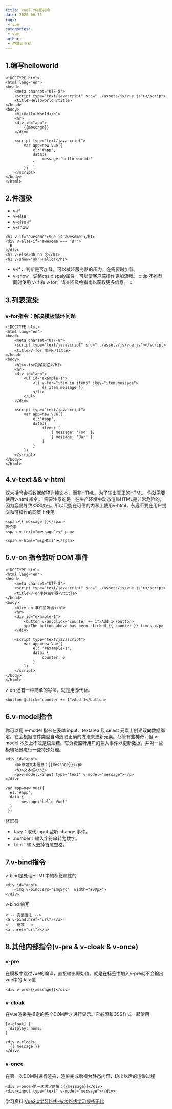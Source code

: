 ```yaml
---
title: vue2.x内部指令 
date: 2020-06-11
tags:
 - vue
categories:
 - vue
author:
 - 游城走不动
---
```


## 1.编写helloworld
```
<!DOCTYPE html>
<html lang="en">
<head>
    <meta charset="UTF-8">
    <script type="text/javascript" src="../assets/js/vue.js"></script>
    <title>Helloworld</title>
</head>
<body>
    <h1>Hello World</h1>
    <hr>
    <div id="app">
        {{message}}
    </div>

    <script type="text/javascript">
        var app=new Vue({
            el:'#app',
            data:{
                message:'hello world!'
            }
        })
    </script>
</body>
</html>
```

## 2.件渲染
- v-if
- v-else
- v-else-if
- v-show
```
<h1 v-if="awesome">Vue is awesome!</h1>
<div v-else-if="awesome === 'B'">
  B
</div>
<h1 v-else>Oh no 😢</h1>
<h1 v-show="ok">Hello!</h1>

```
- v-if： 判断是否加载，可以减轻服务器的压力，在需要时加载。
- v-show：调整css dispaly属性，可以使客户端操作更加流畅。
:::tip
不推荐同时使用 v-if 和 v-for。请查阅风格指南以获取更多信息。
:::

## 3.列表渲染 
### v-for指令：解决模板循环问题
```
<!DOCTYPE html>
<html lang="en">
<head>
    <meta charset="UTF-8">
    <script type="text/javascript" src="../assets/js/vue.js"></script>
    <title>V-for 案例</title>
</head>
<body>
    <h1>v-for指令用法</h1>
    <hr>
    <div id="app">
        <ul id="example-1">
            <li v-for="item in items" :key="item.message">
                {{ item.message }}
            </li>
        </ul>
    </div>

    <script type="text/javascript">
        var app=new Vue({
            el:'#app',
            data:{
                items: [
                    { message: 'Foo' },
                    { message: 'Bar' }
                ]
            }
        })
    </script>
</body>
</html>
```

## 4.v-text && v-html
双大括号会将数据解释为纯文本，而非HTML。为了输出真正的HTML，你就需要使用v-html 指令。 需要注意的是：在生产环境中动态渲染HTML是非常危险的，因为容易导致XSS攻击。所以只能在可信的内容上使用v-html，永远不要在用户提交和可操作的网页上使用
```
<span>{{ message }}</span>
等价于
<span v-text="message"></span>
```
```
<span v-html="msgHtml"></span>
```

## 5.v-on 指令监听 DOM 事件
```
<!DOCTYPE html>
<html lang="en">
<head>
    <meta charset="UTF-8">
    <script type="text/javascript" src="../assets/js/vue.js"></script>
    <title>v-on事件监听器</title>
</head>
<body>
    <h1>v-on 事件监听器</h1>
    <hr>
    <div id="example-1">
        <button v-on:click="counter += 1">Add 1</button>
        <p>The button above has been clicked {{ counter }} times.</p>
    </div>

    <script type="text/javascript">
        var app=new Vue({
            el: '#example-1',
            data: {
                counter: 0
            }
        })
    </script>
</body>
</html>
```
v-on 还有一种简单的写法，就是用@代替。
```
<button @click="counter += 1">Add 1</button>
```

## 6.v-model指令

你可以用 v-model 指令在表单 input、textarea 及 select 元素上创建双向数据绑定。它会根据控件类型自动选取正确的方法来更新元素。尽管有些神奇，但 v-model 本质上不过是语法糖。它负责监听用户的输入事件以更新数据，并对一些极端场景进行一些特殊处理。
```
<div id="app">
    <p>原始文本信息：{{message}}</p>
    <h3>文本框</h3>
    <p>v-model:<input type="text" v-model="message"></p>
</div>
```
```
var app=new Vue({
  el:'#app',
  data:{
       message:'hello Vue!'
  }
 })
```
修饰符
- .lazy：取代 input 监听 change 事件。
- .number：输入字符串转为数字。
- .trim：输入去掉首尾空格。

## 7.v-bind指令
v-bind是处理HTML中的标签属性的
```
<div id="app">
    <img v-bind:src="imgSrc"  width="200px">
</div>
```
v-bind 缩写
```
<!-- 完整语法 -->
<a v-bind:href="url"></a>
<!-- 缩写 -->
<a :href="url"></a>
```
## 8.其他内部指令(v-pre & v-cloak & v-once)
### v-pre
在模板中跳过vue的编译，直接输出原始值。就是在标签中加入v-pre就不会输出vue中的data值
```
<div v-pre>{{message}}</div>
```
### v-cloak
在vue渲染完指定的整个DOM后才进行显示。它必须和CSS样式一起使用
```
[v-cloak] {
  display: none;
}
```
```
<div v-cloak>
  {{ message }}
</div>
```
### v-once
在第一次DOM时进行渲染，渲染完成后视为静态内容，跳出以后的渲染过程
```
<div v-once>第一次绑定的值：{{message}}</div>
<div><input type="text" v-model="message"></div>
```

学习资料:[Vue2.x学习路线-按次路线学习顺畅无比](https://jspang.com/detailed?id=57)
